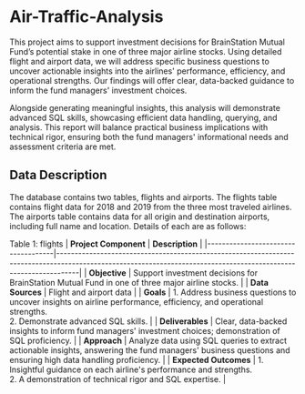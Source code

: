 # Air-Traffic-Analysis
This project aims to support investment decisions for BrainStation Mutual Fund’s potential stake in one of three major airline stocks. Using detailed flight and airport data, we will address specific business questions to uncover actionable insights into the airlines' performance, efficiency, and operational strengths. Our findings will offer clear, data-backed guidance to inform the fund managers' investment choices.

Alongside generating meaningful insights, this analysis will demonstrate advanced SQL skills, showcasing efficient data handling, querying, and analysis. This report will balance practical business implications with technical rigor, ensuring both the fund managers' informational needs and assessment criteria are met.

## Data Description
The database contains two tables, flights and airports. The flights table contains flight data for 2018 and 2019 from the three most traveled airlines. The airports table contains data for all origin and destination airports, including full name and location. Details of each are as follows:

Table 1: flights
| **Project Component**              | **Description**                                                                                                                                                  |
|------------------------------------|------------------------------------------------------------------------------------------------------------------------------------------------------------------|
| **Objective**                      | Support investment decisions for BrainStation Mutual Fund in one of three major airline stocks.                                                                  |
| **Data Sources**                   | Flight and airport data                                                                                                                                            |
| **Goals**                          | 1. Address business questions to uncover insights on airline performance, efficiency, and operational strengths. <br> 2. Demonstrate advanced SQL skills.       |
| **Deliverables**                   | Clear, data-backed insights to inform fund managers' investment choices; demonstration of SQL proficiency.                                                        |
| **Approach**                       | Analyze data using SQL queries to extract actionable insights, answering the fund managers' business questions and ensuring high data handling proficiency.        |
| **Expected Outcomes**              | 1. Insightful guidance on each airline's performance and strengths. <br> 2. A demonstration of technical rigor and SQL expertise.                                 |

